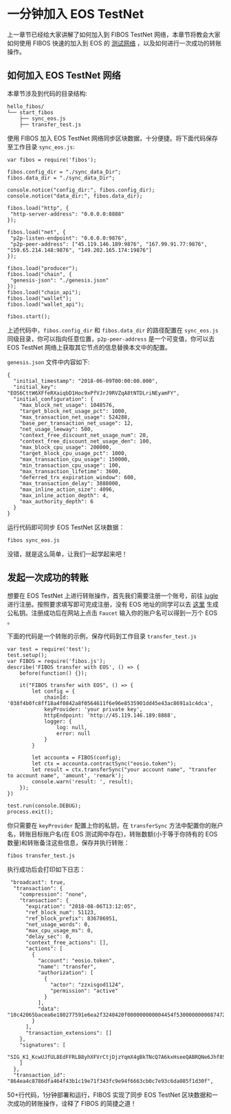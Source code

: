 # 一分钟加入 EOS TestNet

上一章节已经给大家讲解了如何加入到 FIBOS TestNet 网络，本章节将教会大家如何使用 FIBOS 快速的加入到 EOS 的 [测试网络](http://jungle.cryptolions.io/#home) ，以及如何进行一次成功的转账操作。

## 如何加入 EOS TestNet 网络
本章节涉及到代码的目录结构:

```
hello_fibos/
└── start_fibos
    ├── sync_eos.js
    ├── transfer_test.js

```

使用 FIBOS 加入 EOS TestNet 网络同步区块数据，十分便捷。将下面代码保存至工作目录 `sync_eos.js`:

```
var fibos = require('fibos');

fibos.config_dir = "./sync_data_Dir";
fibos.data_dir = "./sync_data_Dir";

console.notice("config_dir:", fibos.config_dir);
console.notice("data_dir:", fibos.data_dir);

fibos.load("http", {
 "http-server-address": "0.0.0.0:8888"
});

fibos.load("net", {
 "p2p-listen-endpoint": "0.0.0.0:9876",
 "p2p-peer-address": ["45.119.146.189:9876", "167.99.91.77:9876", "159.65.214.148:9876", "149.202.165.174:19876"]
});

fibos.load("producer");
fibos.load("chain", {
 "genesis-json": "./genesis.json"
});
fibos.load("chain_api");
fibos.load("wallet");
fibos.load("wallet_api");

fibos.start();
```

上述代码中，`fibos.config_dir` 和 `fibos.data_dir` 的路径配置在 `sync_eos.js` 同级目录，你可以指向任意位置，`p2p-peer-address` 是一个可变值，你可以去 EOS TestNet 网络上获取其它节点的信息替换本文中的配置。

`genesis.json` 文件中内容如下:

```
{
  "initial_timestamp": "2018-06-09T00:00:00.000",
  "initial_key": "EOS6CttW6XFfeRXaiqbD1Hoc9xPfVJrJ9RVZqA8tNTDLriNEyamFY",
  "initial_configuration": {
    "max_block_net_usage": 1048576,
    "target_block_net_usage_pct": 1000,
    "max_transaction_net_usage": 524288,
    "base_per_transaction_net_usage": 12,
    "net_usage_leeway": 500,
    "context_free_discount_net_usage_num": 20,
    "context_free_discount_net_usage_den": 100,
    "max_block_cpu_usage": 200000,
    "target_block_cpu_usage_pct": 1000,
    "max_transaction_cpu_usage": 150000,
    "min_transaction_cpu_usage": 100,
    "max_transaction_lifetime": 3600,
    "deferred_trx_expiration_window": 600,
    "max_transaction_delay": 3888000,
    "max_inline_action_size": 4096,
    "max_inline_action_depth": 4,
    "max_authority_depth": 6
  }
}
```

运行代码即可同步 EOS TestNet 区块数据：

```
fibos sync_eos.js
```

没错，就是这么简单，让我们一起学起来吧！

## 发起一次成功的转账

想要在 EOS TestNet 上进行转账操作，首先我们需要注册一个账号，前往 [jugle](http://jungle.cryptolions.io/#account) 进行注册。按照要求填写即可完成注册，没有 EOS 地址的同学可以去 [这里](https://meet.one/generate.html) 生成公私钥。注册成功后在网站上点击 `Faucet` 输入你的账户名可以得到一万个 EOS 。

下面的代码是一个转账的示例，保存代码到工作目录 `transfer_test.js`

```
var test = require('test');
test.setup();
var FIBOS = require('fibos.js');
describe('FIBOS transfer with EOS', () => {
    before(function() {});

    it("FIBOS transfer with EOS", () => {
        let config = {
            chainId: '038f4b0fc8ff18a4f0842a8f0564611f6e96e8535901dd45e43ac8691a1c4dca', 
            keyProvider: 'your private key', 
            httpEndpoint: 'http://45.119.146.189:8888',
            logger: {
                log: null,
                error: null
            }
        }

        let accounta = FIBOS(config);
        let ctx = accounta.contractSync("eosio.token");
        let result = ctx.transferSync("your account name", "transfer to account name", 'amount', 'remark');
        console.warn('result: ', result);
    });
})

test.run(console.DEBUG);
process.exit();
```

你只需要在 `keyProvider` 配置上你的私钥，在 `transferSync` 方法中配置你的账户名，转账目标账户名(在 EOS 测试网中存在)，转账数额(小于等于你持有的 EOS 数量)和转账备注这些信息，保存并执行转账：

```
fibos transfer_test.js
```

执行成功后会打印如下日志：

```
 "broadcast": true,
  "transaction": {
    "compression": "none",
    "transaction": {
      "expiration": "2018-08-06T13:12:05",
      "ref_block_num": 51123,
      "ref_block_prefix": 836786951,
      "net_usage_words": 0,
      "max_cpu_usage_ms": 0,
      "delay_sec": 0,
      "context_free_actions": [],
      "actions": [
        {
          "account": "eosio.token",
          "name": "transfer",
          "authorization": [
            {
              "actor": "zzxisgod1124",
              "permission": "active"
            }
          ],
          "data": "10c42065bacea6e180277591e6ea2f3240420f000000000004454f5300000000087472616e73666572"
        }
      ],
      "transaction_extensions": []
    },
    "signatures": [
      "SIG_K1_KcwUJfUL8EdFFRLB8yhXFVrCtjDjzYqmX4gBkTNcQ7A6kxHseeQABRQNe6Jhf8S2dWnxhrisXU87UurPpsyuCppdP58SHs"
    ]
  },
  "transaction_id": "864ea4c8786dfa464f43b1c19e71f343fc9e94f6663cb0c7e93c6da085f1d30f",
```

50+行代码，1分钟部署和运行，FIBOS 实现了同步 EOS TestNet 区块数据和一次成功的转账操作，诠释了 FIBOS 的简捷之道！